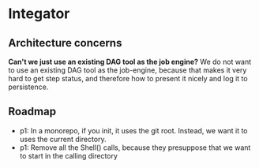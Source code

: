 # Integator

## Architecture concerns

**Can't we just use an existing DAG tool as the job engine?**
We do not want to use an existing DAG tool as the job-engine, because that makes it very hard to get step status,
and therefore how to present it nicely and log it to persistence.

## Roadmap
* p1: In a monorepo, if you init, it uses the git root. Instead, we want it to uses the current directory.
* p1: Remove all the Shell() calls, because they presuppose that we want to start in the calling directory